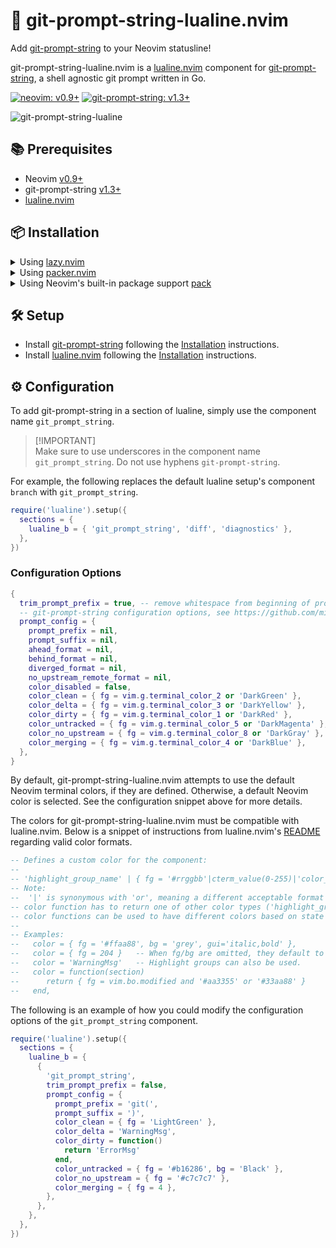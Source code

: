 # 📍 git-prompt-string-lualine.nvim

Add [git-prompt-string](https://github.com/mikesmithgh/git-prompt-string) to your Neovim statusline! 

git-prompt-string-lualine.nvim is a [lualine.nvim](https://github.com/nvim-lualine/lualine.nvim) component for [git-prompt-string](https://github.com/mikesmithgh/git-prompt-string), a shell agnostic git prompt written in Go.

[![neovim: v0.9+](https://img.shields.io/static/v1?style=flat-square&label=neovim&message=v0.9%2b&logo=neovim&labelColor=282828&logoColor=8faa80&color=414b32)](https://neovim.io/)
[![git-prompt-string: v1.3+](https://img.shields.io/static/v1?style=flat-square&label=git-prompt-string&message=v1.3%2b&logo=git&labelColor=282828&logoColor=ff6961&color=ff6961)](https://github.com/mikesmithgh/git-prompt-string)

![git-prompt-string-lualine](https://github.com/mikesmithgh/git-prompt-string-lualine.nvim/assets/10135646/d17ee2bf-e796-4246-9488-18a938a7d807)

## 📚 Prerequisites

- Neovim [v0.9+](https://github.com/neovim/neovim/releases)
- git-prompt-string [v1.3+](https://github.com/mikesmithgh/git-prompt-string)
- [lualine.nvim](https://github.com/nvim-lualine/lualine.nvim)

## 📦 Installation

<details>

<summary>Using <a href="https://github.com/folke/lazy.nvim">lazy.nvim</a></summary>

```lua
  {
    'mikesmithgh/git-prompt-string-lualine.nvim',
    enabled = true,
    lazy = true,
  }
```

</details>
<details>

<summary>Using <a href="https://github.com/wbthomason/packer.nvim">packer.nvim</a></summary>

```lua
  use({
    'mikesmithgh/git-prompt-string-lualine.nvim',
    disable = false,
    opt = true,
  })
```

</details>
<details>

<summary>Using Neovim's built-in package support <a href="https://neovim.io/doc/user/usr_05.html#05.4">pack</a></summary>

```bash
mkdir -p "$HOME/.local/share/nvim/site/pack/mikesmithgh/start/"
cd $HOME/.local/share/nvim/site/pack/mikesmithgh/start
git clone git@github.com:mikesmithgh/git-prompt-string-lualine.nvim
mkdir -p "$HOME/.config/nvim"
echo "require('git-prompt-string-lualine')" >> "$HOME/.config/nvim/init.lua"
```

</details>

## 🛠️ Setup

- Install [git-prompt-string](https://github.com/mikesmithgh/git-prompt-string) following the [Installation](https://github.com/mikesmithgh/git-prompt-string?tab=readme-ov-file#-installation) instructions.
- Install [lualine.nvim](https://github.com/nvim-lualine/lualine.nvim) following the [Installation](https://github.com/nvim-lualine/lualine.nvim?tab=readme-ov-file#installation) instructions.

## ⚙️ Configuration

To add git-prompt-string in a section of lualine, simply use the component name `git_prompt_string`. 

> [!IMPORTANT]\
> Make sure to use underscores in the component name `git_prompt_string`. Do not use hyphens `git-prompt-string`.
> 

For example, the following replaces the default lualine setup's component `branch` with `git_prompt_string`.

```lua
require('lualine').setup({
  sections = {
    lualine_b = { 'git_prompt_string', 'diff', 'diagnostics' },
  },
})
```

### Configuration Options

```lua
{
  trim_prompt_prefix = true, -- remove whitespace from beginning of prompt prefix
  -- git-prompt-string configuration options, see https://github.com/mikesmithgh/git-prompt-string?tab=readme-ov-file#configuration-options
  prompt_config = {
    prompt_prefix = nil,
    prompt_suffix = nil,
    ahead_format = nil,
    behind_format = nil,
    diverged_format = nil,
    no_upstream_remote_format = nil,
    color_disabled = false,
    color_clean = { fg = vim.g.terminal_color_2 or 'DarkGreen' },
    color_delta = { fg = vim.g.terminal_color_3 or 'DarkYellow' },
    color_dirty = { fg = vim.g.terminal_color_1 or 'DarkRed' },
    color_untracked = { fg = vim.g.terminal_color_5 or 'DarkMagenta' },
    color_no_upstream = { fg = vim.g.terminal_color_8 or 'DarkGray' },
    color_merging = { fg = vim.g.terminal_color_4 or 'DarkBlue' },
  },
}
```

By default, git-prompt-string-lualine.nvim attempts to use the default Neovim terminal colors, if they are defined. 
Otherwise, a default Neovim color is selected. See the configuration snippet above for more details.

The colors for git-prompt-string-lualine.nvim must be compatible with lualine.nvim. Below is a snippet of instructions from 
lualine.nvim's [README](https://github.com/nvim-lualine/lualine.nvim?tab=readme-ov-file#installation) regarding valid color formats.

```lua
-- Defines a custom color for the component:
--
-- 'highlight_group_name' | { fg = '#rrggbb'|cterm_value(0-255)|'color_name(red)', bg= '#rrggbb', gui='style' } | function
-- Note:
--  '|' is synonymous with 'or', meaning a different acceptable format for that placeholder.
-- color function has to return one of other color types ('highlight_group_name' | { fg = '#rrggbb'|cterm_value(0-255)|'color_name(red)', bg= '#rrggbb', gui='style' })
-- color functions can be used to have different colors based on state as shown below.
--
-- Examples:
--   color = { fg = '#ffaa88', bg = 'grey', gui='italic,bold' },
--   color = { fg = 204 }   -- When fg/bg are omitted, they default to the your theme's fg/bg.
--   color = 'WarningMsg'   -- Highlight groups can also be used.
--   color = function(section)
--      return { fg = vim.bo.modified and '#aa3355' or '#33aa88' }
--   end,
```

The following is an example of how you could modify the configuration options of the `git_prompt_string` component.

```lua
require('lualine').setup({
  sections = {
    lualine_b = {
      {
        'git_prompt_string',
        trim_prompt_prefix = false,
        prompt_config = {
          prompt_prefix = 'git(',
          prompt_suffix = ')',
          color_clean = { fg = 'LightGreen' },
          color_delta = 'WarningMsg',
          color_dirty = function()
            return 'ErrorMsg'
          end,
          color_untracked = { fg = '#b16286', bg = 'Black' },
          color_no_upstream = { fg = '#c7c7c7' },
          color_merging = { fg = 4 },
        },
      },
    },
  },
})
```

